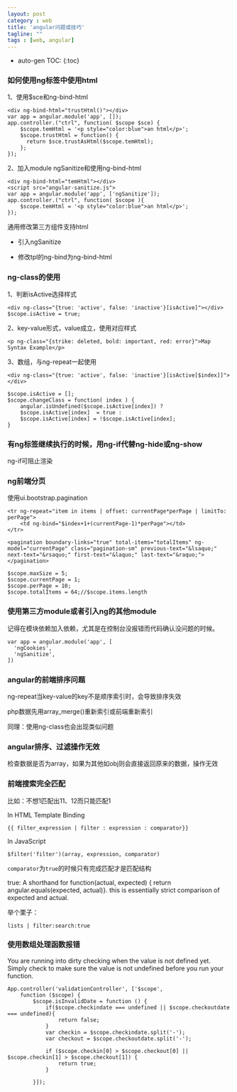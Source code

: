 ```yaml
---
layout: post
category : web
title: 'angular问题或技巧'
tagline: ""
tags : [web, angular]
---
```


* auto-gen TOC:
{:toc}

### 如何使用ng标签中使用html

1、使用$sce和ng-bind-html

	<div ng-bind-html="trustHtml()"></div>
	var app = angular.module('app', []);
	app.controller.("ctrl", function( $scope $sce) {
	    $scope.temHtml = '<p style="color:blue">an html</p>';
	    $scope.trustHtml = function() {
	      return $sce.trustAsHtml($scope.temHtml);
	    };
	});

<!--break-->

2、加入module ngSanitize和使用ng-bind-html

	<div ng-bind-html="temHtml"></div>
	<script src="angular-sanitize.js">
	var app = angular.module('app', ['ngSanitize']);
	app.controller.("ctrl", function( $scope ){
		$scope.temHtml = '<p style="color:blue">an html</p>';
	});
	

通用修改第三方组件支持html

- 引入ngSanitize

- 修改tpl的ng-bind为ng-bind-html

###  ng-class的使用

1、判断isActive选择样式

	<div ng-class="{true: 'active', false: 'inactive'}[isActive]"></div>
	$scope.isActive = true;

2、key-value形式，value成立，使用对应样式		

	<p ng-class="{strike: deleted, bold: important, red: error}">Map Syntax Example</p> 

3、数组，与ng-repeat一起使用
	
	<div ng-class="{true: 'active', false: 'inactive'}[isActive[$index]]"></div>

	$scope.isActive = [];
	$scope.changeClass = function( index ) {
		angular.isUndefined($scope.isActive[index]) ? 
		$scope.isActive[index]  = true :
		$scope.isActive[index] = !$scope.isActive[index];	
	}

### 有ng标签继续执行的时候，用ng-if代替ng-hide或ng-show

ng-if可阻止渲染

### ng前端分页

使用ui.bootstrap.pagination

	<tr ng-repeat="item in items | offset: currentPage*perPage | limitTo: perPage">
		<td ng-bind="$index+1+(currentPage-1)*perPage"></td>
	</tr>

	<pagination boundary-links="true" total-items="totalItems" ng-model="currentPage" class="pagination-sm" previous-text="&lsaquo;" next-text="&rsaquo;" first-text="&laquo;" last-text="&raquo;"></pagination>

	$scope.maxSize = 5;
  	$scope.currentPage = 1;
  	$scope.perPage = 10;
  	$scope.totalItems = 64;//$scope.items.length

### 使用第三方module或者引入ng的其他module

记得在模块依赖加入依赖，尤其是在控制台没报错而代码确认没问题的时候。

	var app = angular.module('app', [
	  'ngCookies',
	  'ngSanitize',
	])

### angular的前端排序问题

ng-repeat当key-value的key不是顺序索引时，会导致排序失效

php数据先用array_merge()重新索引或前端重新索引

同理：使用ng-class也会出现类似问题

### angular排序、过滤操作无效

检查数据是否为array，如果为其他如obj则会直接返回原来的数据，操作无效

### 前端搜索完全匹配

比如：不想1匹配出11、12而只能匹配1

In HTML Template Binding

	{{ filter_expression | filter : expression : comparator}}

In JavaScript

	$filter('filter')(array, expression, comparator)

`comparator`为`true`的时候只有完成匹配才是匹配结构

true: A shorthand for function(actual, expected) { return angular.equals(expected, actual)}. this is essentially strict comparison of expected and actual.

举个栗子：

	lists | filter:search:true

### 使用数组处理函数报错

You are running into dirty checking when the value is not defined yet. Simply check to make sure the value is not undefined before you run your function.

	App.controller('validationController', ['$scope',
	    function ($scope) {
	        $scope.isInvalidDate = function () {
	            if($scope.checkindate === undefined || $scope.checkoutdate === undefined){
	                return false;
	            }
	            var checkin = $scope.checkindate.split('-');
	            var checkout = $scope.checkoutdate.split('-');

	            if ($scope.checkin[0] > $scope.checkout[0] || $scope.checkin[1] > $scope.checkout[1]) {
	                return true;
	            }

	        }]);

